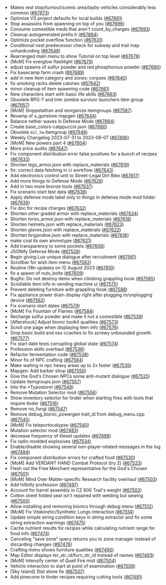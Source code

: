 * Makes rest stop/turnout/scenic area/layby vehicles considerably less common ([#67673](https://github.com/CleverRaven/Cataclysm-DDA/pull/67673))
* Optimize VS project defaults for local builds ([#67691](https://github.com/CleverRaven/Cataclysm-DDA/pull/67691))
* Stop assassins from spawning on top of you ([#67696](https://github.com/CleverRaven/Cataclysm-DDA/pull/67696))
* Consume comestible meds that aren't count_by_charges ([#67693](https://github.com/CleverRaven/Cataclysm-DDA/pull/67693))
* Cleanup autogenerated prefix.h ([#67684](https://github.com/CleverRaven/Cataclysm-DDA/pull/67684))
* Optimize pocket overflow function ([#67631](https://github.com/CleverRaven/Cataclysm-DDA/pull/67631))
* Conditional nest predecessor check for subway and trail map unhardcoding ([#67648](https://github.com/CleverRaven/Cataclysm-DDA/pull/67648))
* Rearranged main menu to show Tutorial on top level ([#67678](https://github.com/CleverRaven/Cataclysm-DDA/pull/67678))
* [MoM] Fix everglow flashlight ([#67679](https://github.com/CleverRaven/Cataclysm-DDA/pull/67679))
* adjust spawns of sulfur powder and red phosphorous powder ([#67690](https://github.com/CleverRaven/Cataclysm-DDA/pull/67690))
* Fix basecamp farm crash ([#67689](https://github.com/CleverRaven/Cataclysm-DDA/pull/67689))
* add in new item category and zones: corpses ([#67640](https://github.com/CleverRaven/Cataclysm-DDA/pull/67640))
* fix smoking racks delete calories ([#67642](https://github.com/CleverRaven/Cataclysm-DDA/pull/67642))
* minor cleanup of item spawning code ([#67661](https://github.com/CleverRaven/Cataclysm-DDA/pull/67661))
* New characters start with basic life skills ([#67663](https://github.com/CleverRaven/Cataclysm-DDA/pull/67663))
* Obsolete RPG-7 and trim zombie survivor launchers item group ([#67657](https://github.com/CleverRaven/Cataclysm-DDA/pull/67657))
* [MoM] Snippetathon and reorganize itemgroups ([#67587](https://github.com/CleverRaven/Cataclysm-DDA/pull/67587))
* Revamp of s_gunstore mapgen ([#67644](https://github.com/CleverRaven/Cataclysm-DDA/pull/67644))
* Balance nether waves in Defense Mode ([#67664](https://github.com/CleverRaven/Cataclysm-DDA/pull/67664))
* Create base_colors-catppuccin.json ([#67660](https://github.com/CleverRaven/Cataclysm-DDA/pull/67660))
* Obsolete ``mil_hw`` itemgroup ([#67646](https://github.com/CleverRaven/Cataclysm-DDA/pull/67646))
* Weekly Changelog 2023-07-31 to 2023-08-07 ([#67496](https://github.com/CleverRaven/Cataclysm-DDA/pull/67496))
* [MoM] New powers part 4 ([#67604](https://github.com/CleverRaven/Cataclysm-DDA/pull/67604))
* More price audits ([#67647](https://github.com/CleverRaven/Cataclysm-DDA/pull/67647))
* Fix component distribution error false positives for a bunch of recipes ([#67633](https://github.com/CleverRaven/Cataclysm-DDA/pull/67633))
* Shorten legs_armor.json with replace_materials ([#67619](https://github.com/CleverRaven/Cataclysm-DDA/pull/67619))
* fix: correct data fetching in ci workflow ([#67643](https://github.com/CleverRaven/Cataclysm-DDA/pull/67643))
* Add electronics control unit to Street-Legal Dirt Bike ([#67617](https://github.com/CleverRaven/Cataclysm-DDA/pull/67617))
* Add more things to Defense Mode ([#67626](https://github.com/CleverRaven/Cataclysm-DDA/pull/67626))
* Add in two more bronze tools ([#67637](https://github.com/CleverRaven/Cataclysm-DDA/pull/67637))
* Fix scenario start test data ([#67636](https://github.com/CleverRaven/Cataclysm-DDA/pull/67636))
* Apply defense mode label only to things in defense mode mod folder ([#67639](https://github.com/CleverRaven/Cataclysm-DDA/pull/67639))
* Fix doc for recipe charges ([#67632](https://github.com/CleverRaven/Cataclysm-DDA/pull/67632))
* Shorten other graded armor with replace_materials ([#67624](https://github.com/CleverRaven/Cataclysm-DDA/pull/67624))
* Shorten torso_armor.json with replace_materials ([#67618](https://github.com/CleverRaven/Cataclysm-DDA/pull/67618))
* Shorten helmets.json with replace_materials ([#67623](https://github.com/CleverRaven/Cataclysm-DDA/pull/67623))
* Shorten gloves.json with replace_materials ([#67622](https://github.com/CleverRaven/Cataclysm-DDA/pull/67622))
* Shorten brigandine.json with replace_materials ([#67616](https://github.com/CleverRaven/Cataclysm-DDA/pull/67616))
* make coal its own ammotype ([#67621](https://github.com/CleverRaven/Cataclysm-DDA/pull/67621))
* Add transparency to some pockets ([#67606](https://github.com/CleverRaven/Cataclysm-DDA/pull/67606))
* JSONify Defense Mode ([#67526](https://github.com/CleverRaven/Cataclysm-DDA/pull/67526))
* Begin giving Luo unique dialogue after recruitment ([#67561](https://github.com/CleverRaven/Cataclysm-DDA/pull/67561))
* Scrollbar for wish item menu ([#67582](https://github.com/CleverRaven/Cataclysm-DDA/pull/67582))
* Routine i18n updates on 12 August 2023 ([#67610](https://github.com/CleverRaven/Cataclysm-DDA/pull/67610))
* fix a spawn of nuts_bolts ([#67609](https://github.com/CleverRaven/Cataclysm-DDA/pull/67609))
* Bugfix: Do not destroy items when climbing grappling hook ([#67585](https://github.com/CleverRaven/Cataclysm-DDA/pull/67585))
* Scrollable item info in vending machine ui ([#67575](https://github.com/CleverRaven/Cataclysm-DDA/pull/67575))
* Prevent deleting furniture with grappling hook ([#67588](https://github.com/CleverRaven/Cataclysm-DDA/pull/67588))
* Fix appliance power drain display right after plugging in/unplugging device ([#67562](https://github.com/CleverRaven/Cataclysm-DDA/pull/67562))
* Fix scenario start dates ([#67579](https://github.com/CleverRaven/Cataclysm-DDA/pull/67579))
* [MoM] Fix Fountain of Flames ([#67584](https://github.com/CleverRaven/Cataclysm-DDA/pull/67584))
* Recharge sulfur powder and make it not a comestible ([#67539](https://github.com/CleverRaven/Cataclysm-DDA/pull/67539))
* [Aftershock] Adjust bionic toolkit qualities ([#67573](https://github.com/CleverRaven/Cataclysm-DDA/pull/67573))
* Scroll one page when displaying item info ([#67576](https://github.com/CleverRaven/Cataclysm-DDA/pull/67576))
* Drop basic build and osx ccaches to fix screwy unbounded growth. ([#67577](https://github.com/CleverRaven/Cataclysm-DDA/pull/67577))
* Fix start date tests corrupting global state ([#67574](https://github.com/CleverRaven/Cataclysm-DDA/pull/67574))
* Profession skills overhaul ([#67536](https://github.com/CleverRaven/Cataclysm-DDA/pull/67536))
* Refactor fermentation code ([#67538](https://github.com/CleverRaven/Cataclysm-DDA/pull/67538))
* Minor fix of NPC crafting ([#67564](https://github.com/CleverRaven/Cataclysm-DDA/pull/67564))
* Make waiting in npc heavy areas up to 2x faster ([#67535](https://github.com/CleverRaven/Cataclysm-DDA/pull/67535))
* Mapgen: Add barber shop ([#67550](https://github.com/CleverRaven/Cataclysm-DDA/pull/67550))
* Give the God's Chosen NPCs some anti-mutant dialogue ([#67525](https://github.com/CleverRaven/Cataclysm-DDA/pull/67525))
* Update itemgroups.json ([#67557](https://github.com/CleverRaven/Cataclysm-DDA/pull/67557))
* Into the *Typostorm ([#67548](https://github.com/CleverRaven/Cataclysm-DDA/pull/67548))
* Remove Mutation Selector mod ([#67556](https://github.com/CleverRaven/Cataclysm-DDA/pull/67556))
* Show inventory selector for tinder when starting fires with tools that require tinder ([#67516](https://github.com/CleverRaven/Cataclysm-DDA/pull/67516))
* Remove no_fungi ([#67547](https://github.com/CleverRaven/Cataclysm-DDA/pull/67547))
* Remove debug_bionic_powergen trait_id from debug_menu.cpp ([#67545](https://github.com/CleverRaven/Cataclysm-DDA/pull/67545))
* [MoM] Fix teleportocalypse ([#67540](https://github.com/CleverRaven/Cataclysm-DDA/pull/67540))
* Mutation selector mod ([#67483](https://github.com/CleverRaven/Cataclysm-DDA/pull/67483))
* decrease frequency of tileset updates ([#67499](https://github.com/CleverRaven/Cataclysm-DDA/pull/67499))
* Fix radio modded explosives ([#67534](https://github.com/CleverRaven/Cataclysm-DDA/pull/67534))
* Enable/disable showing several non-player-related messages in the log ([#67494](https://github.com/CleverRaven/Cataclysm-DDA/pull/67494))
* Fix component distribution errors for crafted food ([#67530](https://github.com/CleverRaven/Cataclysm-DDA/pull/67530))
* [MoM] Add VERDANT HAND Combat Protocol (try 2) ([#67523](https://github.com/CleverRaven/Cataclysm-DDA/pull/67523))
* Flesh out the Free Merchant representative for the God's Chosen ([#67501](https://github.com/CleverRaven/Cataclysm-DDA/pull/67501))
* [MoM] Mind Over Matter-specific Research facility overhaul ([#67503](https://github.com/CleverRaven/Cataclysm-DDA/pull/67503))
* Add hillbilly profession ([#67497](https://github.com/CleverRaven/Cataclysm-DDA/pull/67497))
* Account for barrel assembly in CZ 600 Trail's weight ([#67502](https://github.com/CleverRaven/Cataclysm-DDA/pull/67502))
* Cotton sheet folded seat isn't repaired with welding but sewing ([#67500](https://github.com/CleverRaven/Cataclysm-DDA/pull/67500))
* Allow installing and removing bionics through debug menu ([#67512](https://github.com/CleverRaven/Cataclysm-DDA/pull/67512))
* [MoM] Fix Vitakinetic/Synthetic Lungs interaction ([#67514](https://github.com/CleverRaven/Cataclysm-DDA/pull/67514))
* Update simple string condition keys in string extractor and fix some string extraction warnings ([#67475](https://github.com/CleverRaven/Cataclysm-DDA/pull/67475))
* Cache nutrient results for recipes while calculating nutrient range for food info ([#67474](https://github.com/CleverRaven/Cataclysm-DDA/pull/67474))
* Canceling "save zone" query returns you to zone manager instead of discarding changes ([#67476](https://github.com/CleverRaven/Cataclysm-DDA/pull/67476))
* Crafting menu shows furniture qualities ([#67490](https://github.com/CleverRaven/Cataclysm-DDA/pull/67490))
* Map Editor displays ter_str_id/furn_str_id instead of names ([#67493](https://github.com/CleverRaven/Cataclysm-DDA/pull/67493))
* [MoM] Intensify center of Quell Fire mist ([#67504](https://github.com/CleverRaven/Cataclysm-DDA/pull/67504))
* Vehicle interaction to start at point of examination ([#67509](https://github.com/CleverRaven/Cataclysm-DDA/pull/67509))
* [Sky Island] Stat stone fix ([#67507](https://github.com/CleverRaven/Cataclysm-DDA/pull/67507))
* Add pinecone to tinder recipes requiring cutting tools ([#67491](https://github.com/CleverRaven/Cataclysm-DDA/pull/67491))
